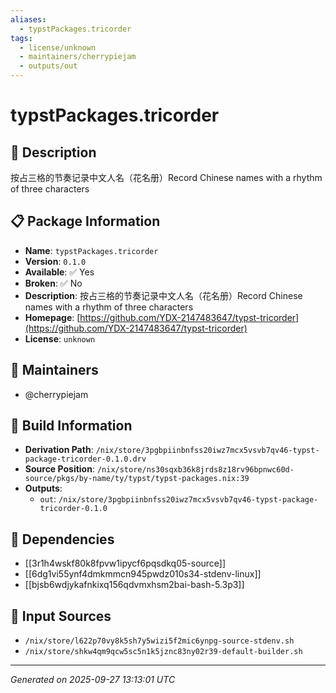 ```yaml
---
aliases:
  - typstPackages.tricorder
tags:
  - license/unknown
  - maintainers/cherrypiejam
  - outputs/out
---
```


# typstPackages.tricorder

## 📝 Description

按占三格的节奏记录中文人名（花名册）Record Chinese names with a rhythm of three characters

## 📋 Package Information

- **Name**: `typstPackages.tricorder`
- **Version**: `0.1.0`
- **Available**: ✅ Yes
- **Broken**: ✅ No
- **Description**: 按占三格的节奏记录中文人名（花名册）Record Chinese names with a rhythm of three characters
- **Homepage**: [https://github.com/YDX-2147483647/typst-tricorder](https://github.com/YDX-2147483647/typst-tricorder)
- **License**: `unknown`
## 👥 Maintainers

- @cherrypiejam


## 🔧 Build Information

- **Derivation Path**: `/nix/store/3pgbpiinbnfss20iwz7mcx5vsvb7qv46-typst-package-tricorder-0.1.0.drv`
- **Source Position**: `/nix/store/ns30sqxb36k8jrds8z18rv96bpnwc60d-source/pkgs/by-name/ty/typst/typst-packages.nix:39`
- **Outputs**:
  - `out`:  `/nix/store/3pgbpiinbnfss20iwz7mcx5vsvb7qv46-typst-package-tricorder-0.1.0`

## 🔗 Dependencies

- [[3r1h4wskf80k8fpvw1ipycf6pqsdkq05-source]]
- [[6dg1vi55ynf4dmkmmcn945pwdz010s34-stdenv-linux]]
- [[bjsb6wdjykafnkixq156qdvmxhsm2bai-bash-5.3p3]]

## 📁 Input Sources

- `/nix/store/l622p70vy8k5sh7y5wizi5f2mic6ynpg-source-stdenv.sh`
- `/nix/store/shkw4qm9qcw5sc5n1k5jznc83ny02r39-default-builder.sh`

---
*Generated on 2025-09-27 13:13:01 UTC*
